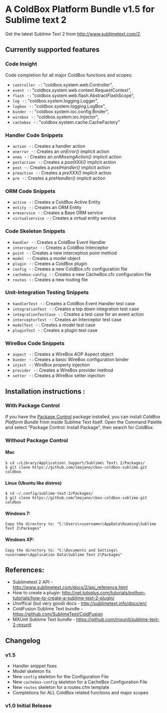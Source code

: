 # A ColdBox Platform Bundle v1.5 for Sublime text 2

Get the latest Sublime Text 2 from http://www.sublimetext.com/2.

## Currently supported features

### Code Insight
Code completion for all major ColdBox functions and scopes:

- `controller ➝` : "coldbox.system.web.Controller",
- `event ➝` : "coldbox.system.web.context.RequestContext",
- `flash ➝` : "coldbox.system.web.flash.AbstractFlashScope",
- `log ➝` : "coldbox.system.logging.Logger",
- `logbox ➝` : "coldbox.system.logging.LogBox",
- `binder ➝` : "coldbox.system.ioc.config.Binder",
- `wirebox ➝` : "coldbox.system.ioc.Injector",
- `cachebox ➝` : "coldbox.system.cache.CacheFactory"

### Handler Code Snippets

- `action ➝` : Creates a handler action
- `onerror ➝` : Creates an *onError()* implicit action 
- `onma ➝` : Creates an *onMissingAction()* implicit action 
- `postaction ➝` : Creates a *postXXX()* implicit action 
- `post ➝` : Creates a *postHandler()* implicit action 
- `preaction ➝` : Creates a *preXXX()* implicit action 
- `pre ➝` : Creates a *preHandler()* implicit action 

### ORM Code Snippets

- `active ➝` : Creates a ColdBox Active Entity
- `entity ➝` : Creates an ORM Entity
- `ormservice ➝` : Creates a Base ORM service
- `virtualservice ➝` : Creates a virtual entity service

### Code Skeleton Snippets

- `handler ➝` : Creates a ColdBox Event Handler
- `interceptor ➝` : Creates a ColdBox Interceptor
- `point ➝` : Creates a new interception point method
- `model ➝` : Creates a model object
- `plugin ➝` : Creates a ColdBox plugin
- `config ➝` : Creates a new ColdBox.cfc configuration file
- `cachebox-config ➝` : Creates a new CacheBox.cfc configuration file
- `routes ➝` : Creates a new routing file

### Unit-Integration Testing Snippets

- `handlerTest ➝` : Creates a ColdBox Event Handler test case
- `integrationTest ➝` : Creates a top down integration test case
- `integrationTestCase ➝` : Creates a test case for an event action
- `interceptorTest ➝` : Creates an Interceptor test case
- `modelTest ➝` : Creates a model test case
- `pluginTest ➝` : Creates a plugin test case

### WireBox Code Snippets

- `aspect ➝` : Creates a WireBox AOP Aspect object
- `binder ➝` : Creates a basic WireBox configuration binder
- `inject ➝` : WireBox property injection
- `provider ➝` : Creates a WireBox provider method
- `setter ➝` : Creates a WireBox setter injection

## Installation instructions : 

### With Package Control ###

If you have the [Package Control](http://wbond.net/sublime_packages/package_control) package installed, you can install *ColdBox Platform Bundle* from inside Sublime Text itself. Open the Command Palette and select "Package Control: Install Package", then search for *ColdBox*.

### Without Package Control ###

#### Mac 

    $ cd ~/Library/Application\ Support/Sublime\ Text\ 2/Packages/
    $ git clone https://github.com/lmajano/cbox-coldbox-sublime.git coldbox
    
#### Linux (Ubuntu like distros)

    $ cd ~/.config/sublime-text-2/Packages/
    $ git clone https://github.com/lmajano/cbox-coldbox-sublime.git coldbox

#### Windows 7:

    Copy the directory to: "C:\Users\<username>\AppData\Roaming\Sublime Text 2\Packages"

#### Windows XP:

    Copy the directory to: "C:\Documents and Settings\<username>\Application Data\Sublime Text 2\Packages"

## References:

- Sublimetext 2 API - http://www.sublimetext.com/docs/2/api_reference.html
- How to create a plugin: http://net.tutsplus.com/tutorials/python-tutorials/how-to-create-a-sublime-text-2-plugin/
- Unoffical (but very good) docs - http://sublimetext.info/docs/en/
- ColdFusion Sublime Text bundle - https://github.com/SublimeText/ColdFusion
- MXUnit Sublime Text bundle - https://github.com/mxunit/sublime-text-2-mxunit

## Changelog
### v1.5
- Handler snippet fixes
- Model skeleton fix
- New `config` skeleton for the Configuration File
- New `cachebox-config` skeleton for a CacheBox Configuration File
- New `routes` skeleton for a routes.cfm template
- Completions for ALL ColdBox related functions and major scopes

### v1.0 Initial Release